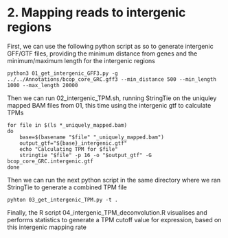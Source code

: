 # 2. Mapping reads to intergenic regions 

First, we can use the following python script as so to generate intergenic GFF/GTF files, providing the minimum distance from genes and the minimum/maximum length for the intergenic regions 
```
python3 01_get_intergenic_GFF3.py -g ../../Annotations/bcop_core_GRC.gff3 --min_distance 500 --min_length 1000 --max_length 20000
```
Then we can run 02_intergenic_TPM.sh, running StringTie on the uniquley mapped BAM files from 01, this time using the intergenic gtf to calculate TPMs
```
for file in $(ls *_uniquely_mapped.bam)
do
    base=$(basename "$file" "_uniquely_mapped.bam")
    output_gtf="${base}_intergenic.gtf"
    echo "Calculating TPM for $file"
    stringtie "$file" -p 16 -o "$output_gtf" -G bcop_core_GRC.intergenic.gtf
done
```
Then we can run the next python script in the same directory where we ran StringTie to generate a combined TPM file 
```
pyhton 03_get_intergenic_TPM.py -t . 
```
Finally, the R script 04_intergenic_TPM_deconvolution.R visualises and performs statistics to generate a TPM cutoff value for expression, based on this intergenic mapping rate
